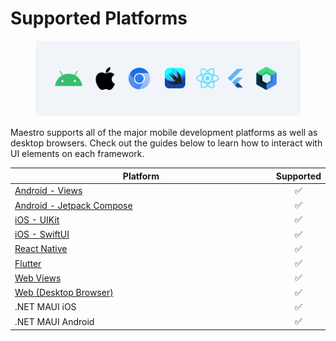 # Supported Platforms

<figure><img src="../.gitbook/assets/All Banner (5).png" alt=""><figcaption></figcaption></figure>

Maestro supports all of the major mobile development platforms as well as desktop browsers. Check out the guides below to learn how to interact with UI elements on each framework.

<table><thead><tr><th width="572">Platform</th><th align="center">Supported</th></tr></thead><tbody><tr><td><a href="android-views.md">Android - Views</a></td><td align="center">✅</td></tr><tr><td><a href="android-jetpack-compose.md">Android - Jetpack Compose</a></td><td align="center">✅</td></tr><tr><td><a href="ios-uikit.md">iOS - UIKit</a></td><td align="center">✅</td></tr><tr><td><a href="ios-swiftui.md">iOS - SwiftUI</a></td><td align="center">✅</td></tr><tr><td><a href="react-native.md">React Native</a></td><td align="center">✅</td></tr><tr><td><a href="flutter.md">Flutter</a></td><td align="center">✅</td></tr><tr><td><a href="web-views.md">Web Views</a></td><td align="center">✅</td></tr><tr><td><a href="web-desktop-browser.md">Web (Desktop Browser)</a></td><td align="center">✅</td></tr><tr><td>.NET MAUI iOS</td><td align="center">✅</td></tr><tr><td>.NET MAUI Android</td><td align="center">✅</td></tr></tbody></table>
